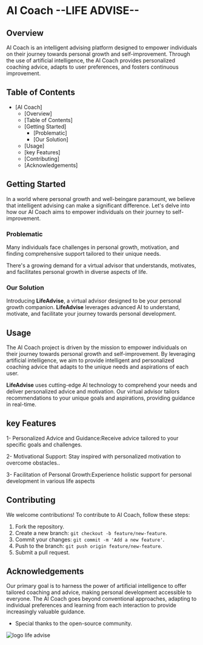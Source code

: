 
# AI Coach --LIFE ADVISE--

## Overview

AI Coach is an intelligent advising platform designed to empower individuals on their journey towards personal growth and self-improvement.
Through the use of artificial intelligence, the AI Coach provides personalized coaching advice, adapts to user preferences, and fosters continuous improvement.

## Table of Contents

- [AI Coach]
  - [Overview]
  - [Table of Contents]
  - [Getting Started]
    - [Problematic]
    - [Our Solution]
  - [Usage]
  - [key Features]
  - [Contributing]
  - [Acknowledgements]
## Getting Started
In a world where personal growth and well-beingare paramount, we believe that intelligent advising can make a significant difference.
Let's delve into how our AI Coach aims to empower individuals on their journey to self-improvement.

### Problematic

Many individuals face challenges in personal growth, motivation, and finding comprehensive support tailored to their unique needs.

There's a growing demand for a virtual advisor that understands, motivates, and facilitates personal growth in diverse aspects of life.

### Our Solution

Introducing **LifeAdvise**, a virtual advisor designed to be your personal growth companion.
**LifeAdvise** leverages advanced AI to understand, motivate, and facilitate your journey towards personal development.

## Usage

The AI Coach project is driven by the mission to empower individuals on their journey towards personal growth and self-improvement.
By leveraging artificial intelligence, we aim to provide intelligent and personalized coaching advice that adapts to the unique needs and
aspirations of each user.

**LifeAdvise** uses cutting-edge AI technology to comprehend your needs and deliver personalized advice and motivation.
Our virtual advisor tailors recommendations to your unique goals and aspirations, providing guidance in real-time.

## key Features

1- Personalized Advice and Guidance:Receive advice tailored to your specific goals and challenges.

2- Motivational Support: Stay inspired with personalized motivation to overcome obstacles..

3- Facilitation of Personal Growth:Experience holistic support for personal development in various life aspects

## Contributing

We welcome contributions! To contribute to AI Coach, follow these steps:

1. Fork the repository.
2. Create a new branch: `git checkout -b feature/new-feature`.
3. Commit your changes: `git commit -m 'Add a new feature'`.
4. Push to the branch: `git push origin feature/new-feature`.
5. Submit a pull request.

## Acknowledgements

Our primary goal is to harness the power of artificial intelligence to
offer tailored coaching and advice, making personal development
accessible to everyone. The AI Coach goes beyond conventional
approaches, adapting to individual preferences and learning from
each interaction to provide increasingly valuable guidance.

- Special thanks to the open-source community.

![logo life advise](https://github.com/Dembelinho/2023-GenAI-Hackathon/assets/110602716/09e1c247-d0e2-4d43-a6a8-84938b638198)
